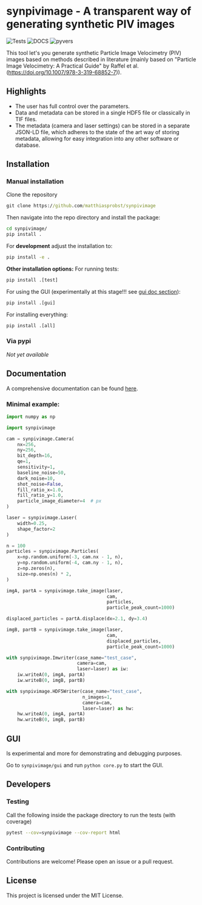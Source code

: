 # synpivimage - A transparent way of generating synthetic PIV images

![Tests](https://github.com/matthiasprobst/synpivimage/actions/workflows/tests.yml/badge.svg)
![DOCS](https://codecov.io/gh/matthiasprobst/synpivimage/branch/dev/graph/badge.svg)
![pyvers](https://img.shields.io/badge/python-3.8%20%7C%203.9%20%7C%203.10%20%7C%203.11%20%7C%203.12-blue)

This tool let's you generate synthetic Particle Image Velocimetry (PIV) images based on methods described in
literature (mainly based on "Particle Image Velocimetry: A Practical Guide" by Raffel et
al. (https://doi.org/10.1007/978-3-319-68852-7)).

## Highlights

- The user has full control over the parameters.
- Data and metadata can be stored in a single HDF5 file or classically in TIF files.
- The metadata (camera and laser settings) can be stored in a separate JSON-LD file, which adheres to the state of the
  art way of storing metadata, allowing for easy integration into any other software or database.

## Installation

### Manual installation

Clone the repository

```cmd
git clone https://github.com/matthiasprobst/synpivimage
```

Then navigate into the repo directory and install the package:

```cmd
cd synpivimage/
pip install .
```

For **development** adjust the installation to:

```cmd
pip install -e .
```

**Other installation options:**
For running tests:
    
```cmd
pip install .[test]
```

For using the GUI (experimentally at this stage!!! see [gui doc section](#gui)):
```cmd
pip install .[gui]
```

For installing everything:
```cmd
pip install .[all]
``` 

### Via pypi

*Not yet available*

## Documentation

A comprehensive documentation can be found [here](https://synpivimage.readthedocs.io/en/latest/).

### Minimal example:

```python
import numpy as np

import synpivimage

cam = synpivimage.Camera(
    nx=256,
    ny=256,
    bit_depth=16,
    qe=1,
    sensitivity=1,
    baseline_noise=50,
    dark_noise=10,
    shot_noise=False,
    fill_ratio_x=1.0,
    fill_ratio_y=1.0,
    particle_image_diameter=4  # px
)

laser = synpivimage.Laser(
    width=0.25,
    shape_factor=2
)

n = 100
particles = synpivimage.Particles(
    x=np.random.uniform(-3, cam.nx - 1, n),
    y=np.random.uniform(-4, cam.ny - 1, n),
    z=np.zeros(n),
    size=np.ones(n) * 2,
)

imgA, partA = synpivimage.take_image(laser,
                                     cam,
                                     particles,
                                     particle_peak_count=1000)

displaced_particles = partA.displace(dx=2.1, dy=3.4)

imgB, partB = synpivimage.take_image(laser,
                                     cam,
                                     displaced_particles,
                                     particle_peak_count=1000)

with synpivimage.Imwriter(case_name="test_case",
                          camera=cam,
                          laser=laser) as iw:
    iw.writeA(0, imgA, partA)
    iw.writeB(0, imgB, partB)

with synpivimage.HDF5Writer(case_name="test_case",
                            n_images=1,
                            camera=cam,
                            laser=laser) as hw:
    hw.writeA(0, imgA, partA)
    hw.writeB(0, imgB, partB)
```

## GUI
Is experimental and more for demonstrating and debugging purposes.


Go to `synpivimage/gui` and run `python core.py` to start the GUI.

## Developers

### Testing

Call the following inside the package directory to run the tests (with coverage)

```bash
pytest --cov=synpivimage --cov-report html
```

### Contributing

Contributions are welcome! Please open an issue or a pull request.

## License

This project is licensed under the MIT License.